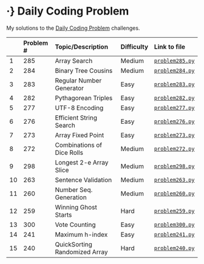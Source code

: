 # ·} Daily Coding Problem 

My solutions to the [Daily Coding Problem](https://www.dailycodingproblem.com/) challenges. 

|  | Problem # | Topic/Description | Difficulty | Link to file |
|-|:-|:-|:-|:-|
| 1 | 285 | Array Search | Medium | [`problem285.py`](https://github.com/nkhi/dailycodingproblem/blob/master/solutions/problem285.py) |
| 2 | 284 | Binary Tree Cousins | Medium | [`problem284.py`](https://github.com/nkhi/dailycodingproblem/blob/master/solutions/problem284.py) |
| 3 | 283 | Regular Number Generator | Easy | [`problem283.py`](https://github.com/nkhi/dailycodingproblem/blob/master/solutions/problem283.py) |
| 4 | 282 | Pythagorean Triples | Easy | [`problem282.py`](https://github.com/nkhi/dailycodingproblem/blob/master/solutions/problem282.py) |
| 5 | 277 | UTF-8 Encoding | Easy | [`problem277.py`](https://github.com/nkhi/dailycodingproblem/blob/master/solutions/problem277.py) |
| 6 | 276 | Efficient String Search | Easy | [`problem276.py`](https://github.com/nkhi/dailycodingproblem/blob/master/solutions/problem276.py) |
| 7 | 273 | Array Fixed Point | Easy | [`problem273.py`](https://github.com/nkhi/dailycodingproblem/blob/master/solutions/problem273.py) |
| 8 | 272 | Combinations of Dice Rolls | Medium | [`problem272.py`](https://github.com/nkhi/dailycodingproblem/blob/master/solutions/problem272.py) |
| 9 | 298 | Longest 2-e Array Slice | Medium | [`problem298.py`](https://github.com/nkhi/dailycodingproblem/blob/master/solutions/problem298.py) |
| 10 | 263 | Sentence Validation | Medium | [`problem263.py`](https://github.com/nkhi/dailycodingproblem/blob/master/solutions/problem263.py) |
| 11 | 260 | Number Seq. Generation | Medium | [`problem260.py`](https://github.com/nkhi/dailycodingproblem/blob/master/solutions/problem260.py) |
| 12 | 259 | Winning Ghost Starts | Hard | [`problem259.py`](https://github.com/nkhi/dailycodingproblem/blob/master/solutions/problem259.py) |
| 13 | 300 | Vote Counting | Easy | [`problem300.py`](https://github.com/nkhi/dailycodingproblem/blob/master/solutions/problem300.py) |
| 14 | 241 | Maximum h-index | Easy | [`problem241.py`](https://github.com/nkhi/dailycodingproblem/blob/master/solutions/problem241.py) |
| 15 | 240 | QuickSorting Randomized Array | Hard | [`problem240.py`](https://github.com/nkhi/dailycodingproblem/blob/master/solutions/problem240.py) |